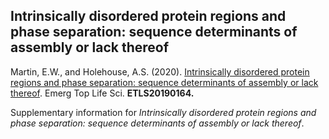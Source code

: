 ## Intrinsically disordered protein regions and phase separation: sequence determinants of assembly or lack thereof

Martin, E.W., and Holehouse, A.S. (2020). [Intrinsically disordered protein regions and phase separation: sequence determinants of assembly or lack thereof](https://portlandpress.com/emergtoplifesci/article/doi/10.1042/ETLS20190164/226714/Intrinsically-disordered-protein-regions-and-phase). Emerg Top Life Sci. **ETLS20190164.**

Supplementary information for *Intrinsically disordered protein regions and phase separation: sequence determinants of assembly or lack thereof*.